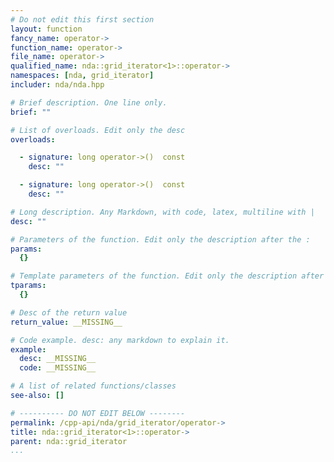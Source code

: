 ```yaml
---
# Do not edit this first section
layout: function
fancy_name: operator->
function_name: operator->
file_name: operator->
qualified_name: nda::grid_iterator<1>::operator->
namespaces: [nda, grid_iterator]
includer: nda/nda.hpp

# Brief description. One line only.
brief: ""

# List of overloads. Edit only the desc
overloads:

  - signature: long operator->()  const
    desc: ""

  - signature: long operator->()  const
    desc: ""

# Long description. Any Markdown, with code, latex, multiline with |
desc: ""

# Parameters of the function. Edit only the description after the :
params:
  {}

# Template parameters of the function. Edit only the description after the :
tparams:
  {}

# Desc of the return value
return_value: __MISSING__

# Code example. desc: any markdown to explain it.
example:
  desc: __MISSING__
  code: __MISSING__

# A list of related functions/classes
see-also: []

# ---------- DO NOT EDIT BELOW --------
permalink: /cpp-api/nda/grid_iterator/operator->
title: nda::grid_iterator<1>::operator->
parent: nda::grid_iterator
...
```



